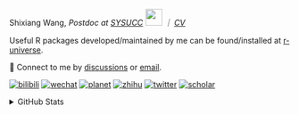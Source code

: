 
<p>Shixiang Wang, <em>Postdoc at <a href="https://sysucc.org.cn/">SYSUCC</a> <img src="https://media.giphy.com/media/WUlplcMpOCEmTGBtBW/giphy.gif" width="30">  ｜ <a href="https://shixiangwang.github.io/cv-shixiang/">CV</a>
</em></p>

Useful R packages developed/maintained by me can be found/installed at [r-universe](https://shixiangwang.r-universe.dev/).

💬 Connect to me by
[discussions](https://github.com/ShixiangWang/self-study/discussions) or [email](mailto:shixiang1994wang@gmail.com). 

[![bilibili](https://img.shields.io/badge/王诗翔-B站-yellow)](https://space.bilibili.com/11553374) [![wechat](https://img.shields.io/badge/王诗翔-微信公众号-important)](https://shixiangwang.github.io/home/logo/qrcode.jpg) [![planet](https://img.shields.io/badge/王诗翔-知识星球-blueviolet)](https://t.zsxq.com/rBqbIei)  [![zhihu](https://img.shields.io/badge/王诗翔-知乎-blue)](https://www.zhihu.com/people/shixiangwang) [![twitter](https://img.shields.io/badge/WangShxiang-twitter-ff69b4)](https://twitter.com/WangShxiang) [![scholar](https://img.shields.io/badge/ShixiangWang-Scholar-00ffff)](https://scholar.google.com/citations?user=FvNp0NkAAAAJ) 

<details>
 
<summary>GitHub Stats</summary>


<!--START_SECTION:waka-->
**🐱 My GitHub Data** 

> 📦 4.3 MB Used in GitHub's Storage 
 > 
> 🏆 1,124 Contributions in the Year 2023
 > 
> 🚫 Not Opted to Hire
 > 
> 📜 88 Public Repositories 
 > 
> 🔑 26 Private Repositories 
 > 
**I'm an Early 🐤** 

```text
🌞 Morning                1859 commits        ████░░░░░░░░░░░░░░░░░░░░░   15.60 % 
🌆 Daytime                4907 commits        ██████████░░░░░░░░░░░░░░░   41.19 % 
🌃 Evening                4395 commits        █████████░░░░░░░░░░░░░░░░   36.89 % 
🌙 Night                  753 commits         ██░░░░░░░░░░░░░░░░░░░░░░░   06.32 % 
```
📅 **I'm Most Productive on Wednesday** 

```text
Monday                   1810 commits        ████░░░░░░░░░░░░░░░░░░░░░   15.19 % 
Tuesday                  2088 commits        ████░░░░░░░░░░░░░░░░░░░░░   17.53 % 
Wednesday                2161 commits        █████░░░░░░░░░░░░░░░░░░░░   18.14 % 
Thursday                 1802 commits        ████░░░░░░░░░░░░░░░░░░░░░   15.13 % 
Friday                   1981 commits        ████░░░░░░░░░░░░░░░░░░░░░   16.63 % 
Saturday                 894 commits         ██░░░░░░░░░░░░░░░░░░░░░░░   07.50 % 
Sunday                   1178 commits        ██░░░░░░░░░░░░░░░░░░░░░░░   09.89 % 
```


**I Mostly Code in R** 

```text
R                        80 repos            █████████████░░░░░░░░░░░░   52.63 % 
HTML                     20 repos            ███░░░░░░░░░░░░░░░░░░░░░░   13.16 % 
Shell                    10 repos            ██░░░░░░░░░░░░░░░░░░░░░░░   06.58 % 
Rust                     4 repos             █░░░░░░░░░░░░░░░░░░░░░░░░   02.63 % 
TypeScript               1 repo              ░░░░░░░░░░░░░░░░░░░░░░░░░   00.66 % 
```




 Last Updated on 31/10/2023 18:46:07 UTC
<!--END_SECTION:waka-->

> These Readme stats are generated using github action [awesome-readme-stats](https://github.com/anmol098/waka-readme-stats)

-----

**NOTE: Top languages does not indicate my skill level or anything like that. It is just a metric of which languages have been hosted by me on GitHub based on the usage across repositories.**

</details>
